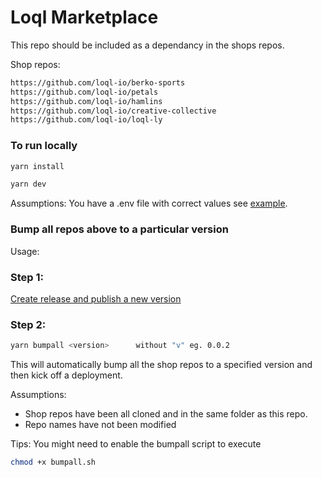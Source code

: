 # Loql Marketplace

This repo should be included as a dependancy in the shops repos.

Shop repos:

```bash
https://github.com/loql-io/berko-sports
https://github.com/loql-io/petals
https://github.com/loql-io/hamlins
https://github.com/loql-io/creative-collective
https://github.com/loql-io/loql-ly
```

### To run locally
```bash
yarn install
```
```bash
yarn dev
```
Assumptions:
You have a .env file with correct values see [example](https://github.com/loql-io/marketplace/blob/main/env.example).

### Bump all repos above to a particular version

Usage:

### Step 1:
[Create release and publish a new version](https://github.com/loql-io/marketplace/releases/new)

### Step 2:
```bash
yarn bumpall <version>      without "v" eg. 0.0.2
```

This will automatically bump all the shop repos to a specified version and then kick off a deployment.

Assumptions:
- Shop repos have been all cloned and in the same folder as this repo.
- Repo names have not been modified

Tips:
You might need to enable the bumpall script to execute
```bash
chmod +x bumpall.sh
```
